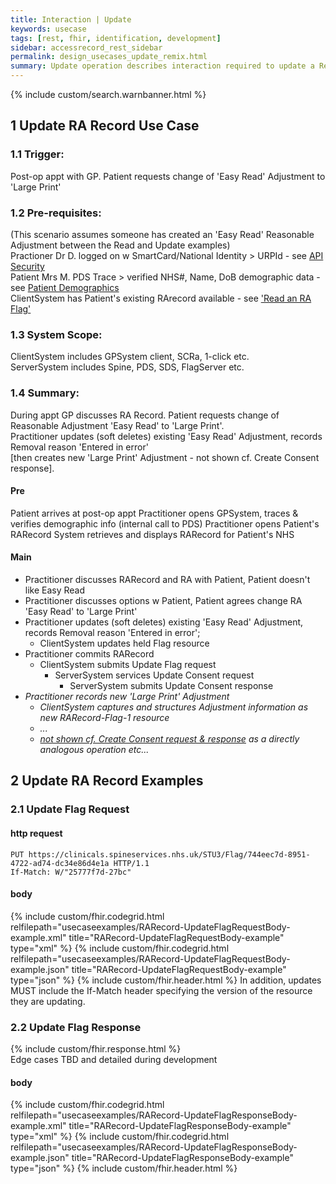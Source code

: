 ```yaml
---
title: Interaction | Update
keywords: usecase
tags: [rest, fhir, identification, development]
sidebar: accessrecord_rest_sidebar
permalink: design_usecases_update_remix.html
summary: Update operation describes interaction required to update a Reasonable Adjustment Flag, an Adjustment or an Impairment on Spine via the FHIR&reg; Reasonable Adjustments API
---
```

{% include custom/search.warnbanner.html %}

## 1 Update RA Record Use Case ##
### 1.1 Trigger: ####
Post-op appt with GP. Patient requests change of 'Easy Read' Adjustment to 'Large Print'
### 1.2 Pre-requisites: ####
(This scenario assumes someone has created an 'Easy Read' Reasonable Adjustment between the Read and Update examples)  
Practioner Dr D. logged on w SmartCard/National Identity > URPId - see [API Security](design_security.html)  
Patient Mrs M. PDS Trace > verified NHS#, Name, DoB demographic data - see [Patient Demographics](design_demographics.html)  
ClientSystem has Patient's existing RArecord available - see ['Read an RA Flag'](design_operations_read.html)  
### 1.3 System Scope: ####
ClientSystem includes GPSystem client, SCRa, 1-click etc.  
ServerSystem includes Spine, PDS, SDS, FlagServer etc.  
### 1.4 Summary: 
During appt GP discusses RA Record. Patient requests change of Reasonable Adjustment 'Easy Read' to 'Large Print'.  
Practitioner updates (soft deletes) existing 'Easy Read' Adjustment, records Removal reason 'Entered in error'  
[then creates new 'Large Print' Adjustment - not shown cf. Create Consent response].  

#### Pre ####
Patient arrives at post-op appt
Practitioner opens GPSystem, traces & verifies demographic info (internal call to PDS)
Practitioner opens Patient's RARecord
  System retrieves and displays RARecord for Patient's NHS
#### Main ####
* Practitioner discusses RARecord and RA with Patient, Patient doesn't like Easy Read
* Practitioner discusses options w Patient, Patient agrees change RA 'Easy Read' to 'Large Print'
* Practitioner updates (soft deletes) existing 'Easy Read' Adjustment, records Removal reason 'Entered in error';
  * ClientSystem updates held Flag resource
* Practitioner commits RARecord
  * ClientSystem submits Update Flag request
    * ServerSystem services Update Consent request
      * ServerSystem submits Update Consent response
* _Practitioner records new 'Large Print' Adjustment_
  * _ClientSystem captures and structures Adjustment information as new RARecord-Flag-1 resource_
  * _..._
  * _[not shown cf. Create Consent request & response](design_operations_create.html#create-consent-or-flag-resource) as a directly analogous operation etc..._

## 2 Update RA Record Examples ##
### 2.1 Update Flag Request ####
#### http request ####
```
PUT https://clinicals.spineservices.nhs.uk/STU3/Flag/744eec7d-8951-4722-ad74-dc34e86d4e1a HTTP/1.1
If-Match: W/"25777f7d-27bc"
```
#### body ####
{% include custom/fhir.codegrid.html
relfilepath="usecaseexamples/RARecord-UpdateFlagRequestBody-example.xml"
title="RARecord-UpdateFlagRequestBody-example"
type="xml" %}
{% include custom/fhir.codegrid.html
relfilepath="usecaseexamples/RARecord-UpdateFlagRequestBody-example.json"
title="RARecord-UpdateFlagRequestBody-example"
type="json" %}
{% include custom/fhir.header.html %}
In addition, updates MUST include the If-Match header specifying the version of the resource they are updating.

### 2.2 Update Flag Response ####
{% include custom/fhir.response.html %}  
Edge cases TBD and detailed during development
#### body ####
{% include custom/fhir.codegrid.html
relfilepath="usecaseexamples/RARecord-UpdateFlagResponseBody-example.xml"
title="RARecord-UpdateFlagResponseBody-example"
type="xml" %}
{% include custom/fhir.codegrid.html
relfilepath="usecaseexamples/RARecord-UpdateFlagResponseBody-example.json"
title="RARecord-UpdateFlagResponseBody-example"
type="json" %}
{% include custom/fhir.header.html %}
